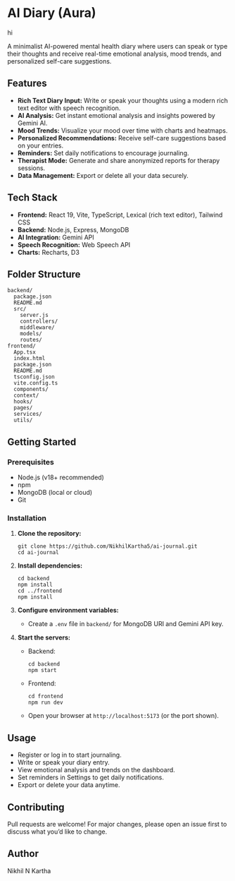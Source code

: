 # AI Diary (Aura)

hi

A minimalist AI-powered mental health diary where users can speak or type their thoughts and receive real-time emotional analysis, mood trends, and personalized self-care suggestions.

## Features
- **Rich Text Diary Input:** Write or speak your thoughts using a modern rich text editor with speech recognition.
- **AI Analysis:** Get instant emotional analysis and insights powered by Gemini AI.
- **Mood Trends:** Visualize your mood over time with charts and heatmaps.
- **Personalized Recommendations:** Receive self-care suggestions based on your entries.
- **Reminders:** Set daily notifications to encourage journaling.
- **Therapist Mode:** Generate and share anonymized reports for therapy sessions.
- **Data Management:** Export or delete all your data securely.

## Tech Stack
- **Frontend:** React 19, Vite, TypeScript, Lexical (rich text editor), Tailwind CSS
- **Backend:** Node.js, Express, MongoDB
- **AI Integration:** Gemini API
- **Speech Recognition:** Web Speech API
- **Charts:** Recharts, D3

## Folder Structure
```
backend/
  package.json
  README.md
  src/
    server.js
    controllers/
    middleware/
    models/
    routes/
frontend/
  App.tsx
  index.html
  package.json
  README.md
  tsconfig.json
  vite.config.ts
  components/
  context/
  hooks/
  pages/
  services/
  utils/
```

## Getting Started

### Prerequisites
- Node.js (v18+ recommended)
- npm
- MongoDB (local or cloud)
- Git

### Installation
1. **Clone the repository:**
   ```
   git clone https://github.com/NikhilKartha5/ai-journal.git
   cd ai-journal
   ```
2. **Install dependencies:**
   ```
   cd backend
   npm install
   cd ../frontend
   npm install
   ```
3. **Configure environment variables:**
   - Create a `.env` file in `backend/` for MongoDB URI and Gemini API key.

4. **Start the servers:**
   - Backend:
     ```
     cd backend
     npm start
     ```
   - Frontend:
     ```
     cd frontend
     npm run dev
     ```
   - Open your browser at `http://localhost:5173` (or the port shown).

## Usage
- Register or log in to start journaling.
- Write or speak your diary entry.
- View emotional analysis and trends on the dashboard.
- Set reminders in Settings to get daily notifications.
- Export or delete your data anytime.

## Contributing
Pull requests are welcome! For major changes, please open an issue first to discuss what you’d like to change.

## Author
Nikhil N Kartha

